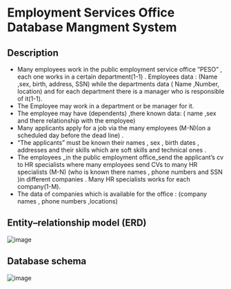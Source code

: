 # Employment Services Office Database Mangment System
## Description
- Many employees work  in the public employment service office ”PESO” , each one works in a certain department(1-1) .
Employees data : (Name ,sex, birth, address, SSN) while the departments data ( Name ,Number, location) and for each department there is a manager who is responsible of it(1-1).
- The Employee may work in a department or be manager for it. 
- The employee may have (dependents) ,there known data: ( name ,sex and there relationship with the employee)
- Many applicants apply for a job via the many employees (M-N)(on a scheduled day before the dead line) . 
- “The applicants” must be known their names , sex , birth dates , addresses and their skills which are soft skills and technical ones .
- The employees _in the public employment office_send the applicant’s cv to  HR specialists where many employees send  CVs to many HR specialists  (M-N) (who is known there names , phone numbers and SSN )in different companies .
Many HR specialists works for each company(1-M).
- The data of companies  which is available for the office : (company names , phone numbers ,locations)

## Entity–relationship model (ERD)
![image](https://user-images.githubusercontent.com/101744741/196007285-48b513bd-f1d7-43e3-85b4-6a009d5b32e6.png)


## Database schema
![image](https://user-images.githubusercontent.com/101744741/196007316-d71b5d10-eecb-4483-be66-19646420d7a5.png)
